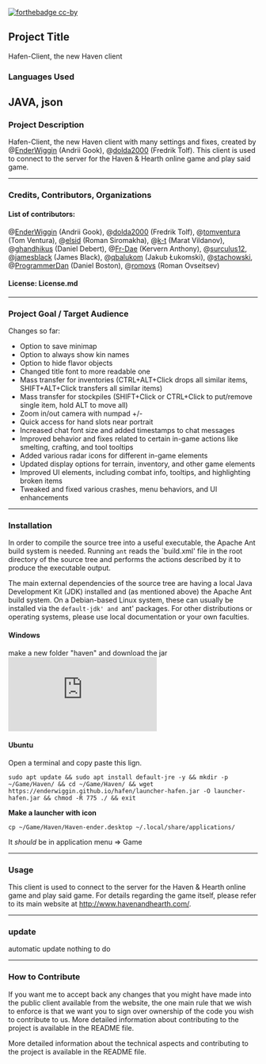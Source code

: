 [![forthebadge cc-by](https://licensebuttons.net/l/by-nc-sa/4.0/88x31.png)](https://creativecommons.org/licenses/by/4.0)
## Project Title
Hafen-Client, the new Haven client

### Languages Used
JAVA, json
-------------

### Project Description
Hafen-Client, the new Haven client with many settings and fixes, created by @[EnderWiggin](https://github.com/EnderWiggin) (Andrii Gook), @[dolda2000](https://github.com/dolda2000) (Fredrik Tolf). This client is used to connect to the server for the Haven & Hearth online game and play said game.

-------------
### Credits, Contributors, Organizations
#### List of contributors: 
@[EnderWiggin](https://github.com/EnderWiggin) (Andrii Gook), @[dolda2000](https://github.com/dolda2000) (Fredrik Tolf), @[tomventura](https://github.com/tomventura) (Tom Ventura), @[elsid](https://github.com/elsid) (Roman Siromakha), @[k-t](https://github.com/k-t) (Marat Vildanov), @[ghandhikus](https://github.com/ghandhikus) (Daniel Debert), @[Fr-Dae](https://github.com/Fr-Dae) (Kervern Anthony), @[surculus12](https://github.com/surculus12), @[jamesblack](https://github.com/jamesblack) (James Black), @[qbalukom](https://github.com/qbalukom) (Jakub Łukomski), @[stachowski](https://github.com/stachowski), @[ProgrammerDan](https://github.com/ProgrammerDan) (Daniel Boston), @[romovs](https://github.com/romovs) (Roman Ovseitsev)

#### License: License.md

-------------
### Project Goal / Target Audience
Changes so far:

- Option to save minimap
- Option to always show kin names
- Option to hide flavor objects
- Changed title font to more readable one
- Mass transfer for inventories (CTRL+ALT+Click drops all similar items, SHIFT+ALT+Click transfers all similar items)
- Mass transfer for stockpiles (SHIFT+Click or CTRL+Click to put/remove single item, hold ALT to move all)
- Zoom in/out camera with numpad +/-
- Quick access for hand slots near portrait
- Increased chat font size and added timestamps to chat messages
- Improved behavior and fixes related to certain in-game actions like smelting, crafting, and tool tooltips
- Added various radar icons for different in-game elements
- Updated display options for terrain, inventory, and other game elements
- Improved UI elements, including combat info, tooltips, and highlighting broken items
- Tweaked and fixed various crashes, menu behaviors, and UI enhancements
	
-------------
### Installation
In order to compile the source tree into a useful executable, the Apache Ant build system is needed. Running `ant` reads the `build.xml' file in the root directory of the source tree and performs the actions described by it to produce the executable output. 

The main external dependencies of the source tree are having a local Java Development Kit (JDK) installed and (as mentioned above) the Apache Ant build system. On a Debian-based Linux system, these can usually be installed via the `default-jdk' and `ant' packages. For other distributions or operating systems, please use local documentation or your own faculties.

#### Windows
make a new folder "haven" and download the jar ![here](https://enderwiggin.github.io/hafen/launcher-hafen.jar) 

#### Ubuntu
Open a terminal and copy paste this lign.
```properties
sudo apt update && sudo apt install default-jre -y && mkdir -p ~/Game/Haven/ && cd ~/Game/Haven/ && wget https://enderwiggin.github.io/hafen/launcher-hafen.jar -O launcher-hafen.jar && chmod -R 775 ./ && exit
```
**Make a launcher with icon**
```properties
cp ~/Game/Haven/Haven-ender.desktop ~/.local/share/applications/
```
It *should* be in application menu => Game

-------------
### Usage
This client is used to connect to the server for the Haven & Hearth online game and play said game. For details regarding the game itself, please refer to its main website at <http://www.havenandhearth.com/>.

-------------
### update
automatic update nothing to do

-------------
### How to Contribute
If you want me to accept back any changes that you might have made into the public client available from the website, the one main rule that we wish to enforce is that we want you to sign over ownership of the code you wish to contribute to us. More detailed information about contributing to the project is available in the README file.

More detailed information about the technical aspects and contributing to the project is available in the README file. 
